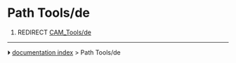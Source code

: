 # Path Tools/de
1.  REDIRECT [CAM_Tools/de](CAM_Tools/de.md)



---
⏵ [documentation index](../README.md) > Path Tools/de
